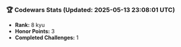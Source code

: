 ### 🏆 Codewars Stats (Updated: 2025-05-13 23:08:01 UTC)

- **Rank:** 8 kyu
- **Honor Points:** 3
- **Completed Challenges:** 1
